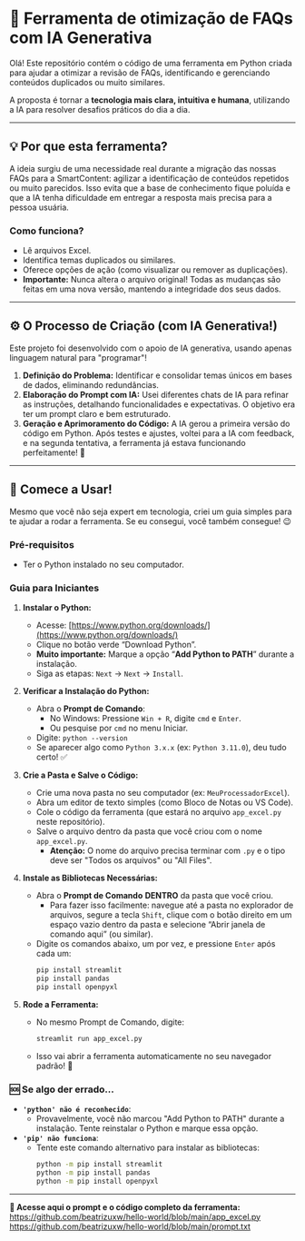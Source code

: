 # 🤖 Ferramenta de otimização de FAQs com IA Generativa

Olá! Este repositório contém o código de uma ferramenta em Python criada para ajudar a otimizar a revisão de FAQs, identificando e gerenciando conteúdos duplicados ou muito similares.

A proposta é tornar a **tecnologia mais clara, intuitiva e humana**, utilizando a IA para resolver desafios práticos do dia a dia.

---

## 💡 Por que esta ferramenta?

A ideia surgiu de uma necessidade real durante a migração das nossas FAQs para a SmartContent: agilizar a identificação de conteúdos repetidos ou muito parecidos. Isso evita que a base de conhecimento fique poluída e que a IA tenha dificuldade em entregar a resposta mais precisa para a pessoa usuária.

### Como funciona?

* Lê arquivos Excel.
* Identifica temas duplicados ou similares.
* Oferece opções de ação (como visualizar ou remover as duplicações).
* **Importante:** Nunca altera o arquivo original! Todas as mudanças são feitas em uma nova versão, mantendo a integridade dos seus dados.

---

## ⚙️ O Processo de Criação (com IA Generativa!)

Este projeto foi desenvolvido com o apoio de IA generativa, usando apenas linguagem natural para "programar"!

1.  **Definição do Problema:** Identificar e consolidar temas únicos em bases de dados, eliminando redundâncias.
2.  **Elaboração do Prompt com IA:** Usei diferentes chats de IA para refinar as instruções, detalhando funcionalidades e expectativas. O objetivo era ter um prompt claro e bem estruturado.
3.  **Geração e Aprimoramento do Código:** A IA gerou a primeira versão do código em Python. Após testes e ajustes, voltei para a IA com feedback, e na segunda tentativa, a ferramenta já estava funcionando perfeitamente! 🚀

---

## 🚀 Comece a Usar!

Mesmo que você não seja expert em tecnologia, criei um guia simples para te ajudar a rodar a ferramenta. Se eu consegui, você também consegue! 😉

### Pré-requisitos

* Ter o Python instalado no seu computador.

### Guia para Iniciantes

1.  **Instalar o Python:**
    * Acesse: [https://www.python.org/downloads/](https://www.python.org/downloads/)
    * Clique no botão verde “Download Python”.
    * **Muito importante:** Marque a opção “**Add Python to PATH**” durante a instalação.
    * Siga as etapas: `Next` → `Next` → `Install`.

2.  **Verificar a Instalação do Python:**
    * Abra o **Prompt de Comando**:
        * No Windows: Pressione `Win + R`, digite `cmd` e `Enter`.
        * Ou pesquise por `cmd` no menu Iniciar.
    * Digite: `python --version`
    * Se aparecer algo como `Python 3.x.x` (ex: `Python 3.11.0`), deu tudo certo! ✅

3.  **Crie a Pasta e Salve o Código:**
    * Crie uma nova pasta no seu computador (ex: `MeuProcessadorExcel`).
    * Abra um editor de texto simples (como Bloco de Notas ou VS Code).
    * Cole o código da ferramenta (que estará no arquivo `app_excel.py` neste repositório).
    * Salve o arquivo dentro da pasta que você criou com o nome `app_excel.py`.
        * **Atenção:** O nome do arquivo precisa terminar com `.py` e o tipo deve ser "Todos os arquivos" ou "All Files".

4.  **Instale as Bibliotecas Necessárias:**
    * Abra o **Prompt de Comando** **DENTRO** da pasta que você criou.
        * Para fazer isso facilmente: navegue até a pasta no explorador de arquivos, segure a tecla `Shift`, clique com o botão direito em um espaço vazio dentro da pasta e selecione “Abrir janela de comando aqui” (ou similar).
    * Digite os comandos abaixo, um por vez, e pressione `Enter` após cada um:
        ```bash
        pip install streamlit
        pip install pandas
        pip install openpyxl
        ```

5.  **Rode a Ferramenta:**
    * No mesmo Prompt de Comando, digite:
        ```bash
        streamlit run app_excel.py
        ```
    * Isso vai abrir a ferramenta automaticamente no seu navegador padrão! 🎉

### 🆘 Se algo der errado...

* **`'python' não é reconhecido`**:
    * Provavelmente, você não marcou "Add Python to PATH" durante a instalação. Tente reinstalar o Python e marque essa opção.
* **`'pip' não funciona`**:
    * Tente este comando alternativo para instalar as bibliotecas:
        ```bash
        python -m pip install streamlit
        python -m pip install pandas
        python -m pip install openpyxl
        ```
---

**🔗 Acesse aqui o prompt e o código completo da ferramenta:**
https://github.com/beatrizuxw/hello-world/blob/main/app_excel.py 
https://github.com/beatrizuxw/hello-world/blob/main/prompt.txt
